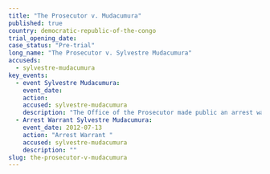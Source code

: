 ```yaml
---
title: "The Prosecutor v. Mudacumura"
published: true
country: democratic-republic-of-the-congo
trial_opening_date:
case_status: "Pre-trial"
long_name: "The Prosecutor v. Sylvestre Mudacumura"
accuseds:
  - sylvestre-mudacumura
key_events:
  - event Sylvestre Mudacumura:
    event_date:
    action:
    accused: sylvestre-mudacumura
    description: "The Office of the Prosecutor made public an arrest warrant for Mudacumura on July 13, 2012. Accused remains [at-large](http://allafrica.com/stories/201504151814.html)."
  - Arrest Warrant Sylvestre Mudacumura:
    event_date: 2012-07-13
    action: "Arrest Warrant "
    accused: sylvestre-mudacumura
    description: ""
slug: the-prosecutor-v-mudacumura
---
```

